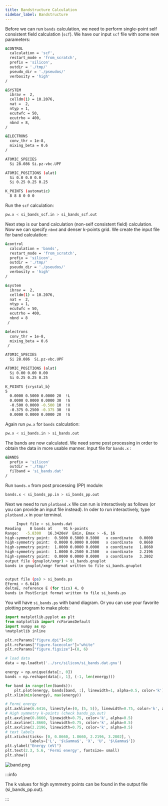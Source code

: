 ```yaml
---
title: Bandstructure Calculation
sidebar_label: Bandstructure
---
```


Before we can run `bands` calculation, we need to perform single-point self
consistent field calculation (`scf`). We have our input `scf` file with some new
parameters:

```bash title="src/silicon/si_bands_scf.in"
&CONTROL
  calculation = 'scf',
  restart_mode = 'from_scratch',
  prefix = 'silicon',
  outdir = './tmp/'
  pseudo_dir = './pseudos/'
  verbosity = 'high'
/

&SYSTEM
  ibrav =  2,
  celldm(1) = 10.2076,
  nat =  2,
  ntyp = 1,
  ecutwfc = 50,
  ecutrho = 400,
  nbnd = 8,
/

&ELECTRONS
  conv_thr = 1e-8,
  mixing_beta = 0.6
/

ATOMIC_SPECIES
  Si 28.086 Si.pz-vbc.UPF

ATOMIC_POSITIONS (alat)
  Si 0.0 0.0 0.0
  Si 0.25 0.25 0.25

K_POINTS (automatic)
  8 8 8 0 0 0
```


Run the `scf` calculation:
```bash
pw.x < si_bands_scf.in > si_bands_scf.out
```

Next step is our band calculation (non-self consistent field) calculation. Now
we can specify `nbnd` and denser k-points grid. We create the input file for
band calculation:

```bash title="src/silicon/si_bands.in"
&control
  calculation = 'bands',
  restart_mode = 'from_scratch',
  prefix = 'silicon',
  outdir = './tmp/'
  pseudo_dir = './pseudos/'
  verbosity = 'high'
/

&system
  ibrav =  2,
  celldm(1) = 10.2076,
  nat =  2,
  ntyp = 1,
  ecutwfc = 50,
  ecutrho = 400,
  nbnd = 8
 /

&electrons
  conv_thr = 1e-8,
  mixing_beta = 0.6
 /

ATOMIC_SPECIES
  Si 28.086  Si.pz-vbc.UPF

ATOMIC_POSITIONS (alat)
  Si 0.00 0.00 0.00
  Si 0.25 0.25 0.25

K_POINTS {crystal_b}
5
  0.0000 0.5000 0.0000 20  !L
  0.0000 0.0000 0.0000 30  !G
  -0.500 0.0000 -0.500 10  !X
  -0.375 0.2500 -0.375 30  !U
  0.0000 0.0000 0.0000 20  !G
```

Again run `pw.x` for `bands` calculation:
```bash
pw.x < si_bands.in > si_bands.out
```

The bands are now calculated. We need some post processing in order to obtain
the data in more usable manner. Input file for `bands.x` :
```bash title="src/silicon/si_bands_pp.in"
&BANDS
  prefix = 'silicon'
  outdir = './tmp/'
  filband = 'si_bands.dat'
/
```

Run `bands.x` from post processing (PP) module:
```bash
bands.x < si_bands_pp.in > si_bands_pp.out
```

Next we need to run `plotband.x` We can run is interactively as follows (or you
can provide an input file instead). In oder to run interactively, type
`plotband.x` in your terminal.
```bash
     Input file > si_bands.dat
Reading    8 bands at     91 k-points
Range:   -5.8300   16.3420eV  Emin, Emax > -6, 16
high-symmetry point:  0.5000 0.5000 0.5000   x coordinate   0.0000
high-symmetry point:  0.0000 0.0000 0.0000   x coordinate   0.8660
high-symmetry point:  1.0000 0.0000 0.0000   x coordinate   1.8660
high-symmetry point:  1.0000 0.2500 0.2500   x coordinate   2.2196
high-symmetry point:  0.0000 0.0000 0.0000   x coordinate   3.2802
output file (gnuplot/xmgr) > si_bands.gnuplot
bands in gnuplot/xmgr format written to file si_bands.gnuplot


output file (ps) > si_bands.ps
Efermi > 6.6416
deltaE, reference E (for tics) 4, 0
bands in PostScript format written to file si_bands.ps
```

You will have `si_bands.ps` with band diagram. Or you can use your favorite
plotting program to make plots:
```python title="notebooks/si-bands.ipynb"
import matplotlib.pyplot as plt
from matplotlib import rcParamsDefault
import numpy as np
%matplotlib inline

plt.rcParams["figure.dpi"]=150
plt.rcParams["figure.facecolor"]="white"
plt.rcParams["figure.figsize"]=(8, 6)

# load data
data = np.loadtxt('../src/silicon/si_bands.dat.gnu')

energy = np.unique(data[:, 0])
bands = np.reshape(data[:, 1], (-1, len(energy)))

for band in range(len(bands)):
    plt.plot(energy, bands[band, :], linewidth=1, alpha=0.5, color='k')
plt.xlim(min(energy), max(energy))

# Fermi energy
plt.axhline(6.6416, linestyle=(0, (5, 5)), linewidth=0.75, color='k', alpha=0.5)
# High symmetry k-points (check bands_pp.out)
plt.axvline(0.8660, linewidth=0.75, color='k', alpha=0.5)
plt.axvline(1.8660, linewidth=0.75, color='k', alpha=0.5)
plt.axvline(2.2196, linewidth=0.75, color='k', alpha=0.5)
# text labels
plt.xticks(ticks= [0, 0.8660, 1.8660, 2.2196, 3.2802], \
           labels=['L', '$\Gamma$', 'X', 'U', '$\Gamma$'])
plt.ylabel("Energy (eV)")
plt.text(2.3, 5.6, 'Fermi energy', fontsize= small)
plt.show()
```

![band.png](/img/silicon-bands.png)

:::info

The k values for high symmetry points can be found in the output file
(si_bands_pp.out).

:::
